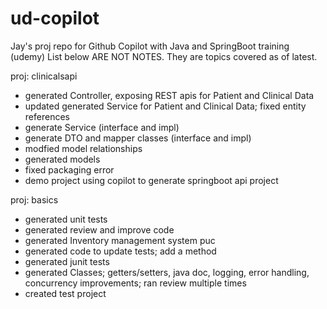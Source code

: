 # ud-copilot
Jay's proj repo for Github Copilot with Java and SpringBoot training (udemy)
List below ARE NOT NOTES. They are topics covered as of latest.

proj: clinicalsapi
- generated Controller, exposing REST apis for Patient and Clinical Data
- updated generated Service for Patient and Clinical Data; fixed entity references
- generate Service (interface and impl)
- generate DTO and mapper classes (interface and impl)
- modfied model relationships
- generated models
- fixed packaging error
- demo project using copilot to generate springboot api project

proj: basics
- generated unit tests
- generated review and improve code
- generated Inventory management system puc
- generated code to update tests; add a method
- generated junit tests
- generated Classes; getters/setters, java doc, logging, error handling, concurrency improvements; ran review multiple times
- created test project